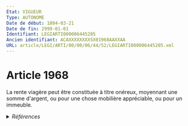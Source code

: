 ```yaml
---
État: VIGUEUR
Type: AUTONOME
Date de début: 1804-03-21
Date de fin: 2999-01-01
Identifiant: LEGIARTI000006445205
Ancien identifiant: ACAXXXXXXXX5X01968AAXXAA
URL: article/LEGI/ARTI/00/00/06/44/52/LEGIARTI000006445205.xml
---
```


<h1>Article 1968</h1>

La rente viagère peut être constituée à titre onéreux, moyennant une somme
d'argent, ou pour une chose mobilière appréciable, ou pour un immeuble.


<details>
  <summary><em>Références</em></summary>

  <h2>Articles faisant référence à l'article</h2>
  
  <ul>
    <li>
      <a href="https://legal.tricoteuses.fr//redirection/LEGIARTI000042377932?vers=git&vers=legifrance">Décret n° 2020-1186 du 29 septembre 2020 pris pour l'application de l'article 199 terdecies-0 AB du code général des impôts relatif aux investissements effectués par des contribuables au capital de certaines entreprises agréées « entreprise solidaire d'utilité sociale » - article 4 AUTONOME VIGUEUR, en vigueur depuis le 2020-10-01</a> CITATION source
    </li>
  </ul>
  
  <h2>Références faites par l'article</h2>
  
  <ul>
    <li>
      2020-09-29 CITATION cible <a href="https://legal.tricoteuses.fr//redirection/LEGIARTI000042377932?vers=git&vers=legifrance">Décret n° 2020-1186 du 29 septembre 2020 pris pour l'application de l'article 199 terdecies-0 AB du code général des impôts relatif aux investissements effectués par des contribuables au capital de certaines entreprises agréées « entreprise solidaire d'utilité sociale » - article 4 AUTONOME VIGUEUR, en vigueur depuis le 2020-10-01</a>
    </li>
    <li>
      CODIFICATION source Loi 1804-03-10
    </li>
    <li>
      CREATION source Loi 1804-03-10 promulguée le 20 mars 1804
    </li>
  </ul>
</details>
